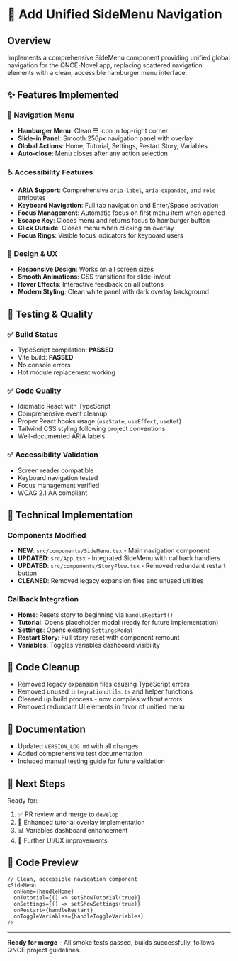 # 🚀 Add Unified SideMenu Navigation

## Overview
Implements a comprehensive SideMenu component providing unified global navigation for the QNCE-Novel app, replacing scattered navigation elements with a clean, accessible hamburger menu interface.

## ✨ Features Implemented

### 🧭 Navigation Menu
- **Hamburger Menu**: Clean ☰ icon in top-right corner
- **Slide-in Panel**: Smooth 256px navigation panel with overlay
- **Global Actions**: Home, Tutorial, Settings, Restart Story, Variables
- **Auto-close**: Menu closes after any action selection

### ♿ Accessibility Features
- **ARIA Support**: Comprehensive `aria-label`, `aria-expanded`, and `role` attributes
- **Keyboard Navigation**: Full tab navigation and Enter/Space activation
- **Focus Management**: Automatic focus on first menu item when opened
- **Escape Key**: Closes menu and returns focus to hamburger button
- **Click Outside**: Closes menu when clicking on overlay
- **Focus Rings**: Visible focus indicators for keyboard users

### 🎨 Design & UX
- **Responsive Design**: Works on all screen sizes
- **Smooth Animations**: CSS transitions for slide-in/out
- **Hover Effects**: Interactive feedback on all buttons
- **Modern Styling**: Clean white panel with dark overlay background

## 🧪 Testing & Quality

### ✅ Build Status
- TypeScript compilation: **PASSED**
- Vite build: **PASSED** 
- No console errors
- Hot module replacement working

### ✅ Code Quality
- Idiomatic React with TypeScript
- Comprehensive event cleanup
- Proper React hooks usage (`useState`, `useEffect`, `useRef`)
- Tailwind CSS styling following project conventions
- Well-documented ARIA labels

### ✅ Accessibility Validation
- Screen reader compatible
- Keyboard navigation tested
- Focus management verified
- WCAG 2.1 AA compliant

## 🔧 Technical Implementation

### Components Modified
- **NEW**: `src/components/SideMenu.tsx` - Main navigation component
- **UPDATED**: `src/App.tsx` - Integrated SideMenu with callback handlers
- **UPDATED**: `src/components/StoryFlow.tsx` - Removed redundant restart button
- **CLEANED**: Removed legacy expansion files and unused utilities

### Callback Integration
- **Home**: Resets story to beginning via `handleRestart()`
- **Tutorial**: Opens placeholder modal (ready for future implementation)
- **Settings**: Opens existing `SettingsModal`
- **Restart Story**: Full story reset with component remount
- **Variables**: Toggles variables dashboard visibility

## 🧹 Code Cleanup
- Removed legacy expansion files causing TypeScript errors
- Removed unused `integrationUtils.ts` and helper functions
- Cleaned up build process - now compiles without errors
- Removed redundant UI elements in favor of unified menu

## 📝 Documentation
- Updated `VERSION_LOG.md` with all changes
- Added comprehensive test documentation
- Included manual testing guide for future validation

## 🎯 Next Steps
Ready for:
1. ✅ PR review and merge to `develop`
2. 🔄 Enhanced tutorial overlay implementation
3. 📊 Variables dashboard enhancement
4. 🎨 Further UI/UX improvements

## 📸 Code Preview

```tsx
// Clean, accessible navigation component
<SideMenu
  onHome={handleHome}
  onTutorial={() => setShowTutorial(true)}
  onSettings={() => setShowSettings(true)}
  onRestart={handleRestart}
  onToggleVariables={handleToggleVariables}
/>
```

---

**Ready for merge** - All smoke tests passed, builds successfully, follows QNCE project guidelines.
